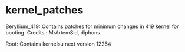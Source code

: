 # kernel_patches

Beryllium_419: Contains patches for minimum changes in 419 kernel for booting.
 Credits : MrArtemSid, diphons.

Root: Contains kernelsu next version 12264
